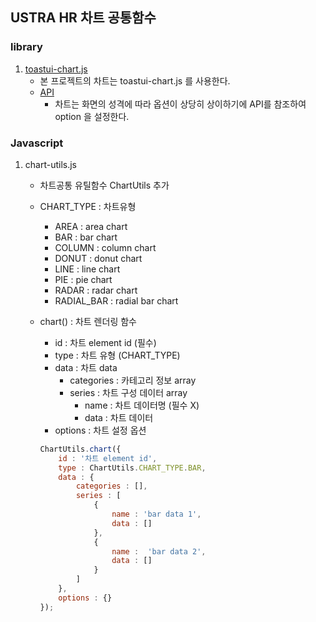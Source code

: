 ## USTRA HR 차트 공통함수

### library
1. [toastui-chart.js](https://ui.toast.com/tui-chart)
    * 본 프로젝트의 차트는 toastui-chart.js 를 사용한다.
    * [API](https://nhn.github.io/tui.chart/latest/)
        * 차트는 화면의 성격에 따라 옵션이 상당히 상이하기에 API를 참조하여 option 을 설정한다.

### Javascript

1. chart-utils.js
    * 차트공통 유틸함수 ChartUtils 추가
    * CHART_TYPE : 차트유형
        * AREA : area chart
        * BAR : bar chart
        * COLUMN : column chart
        * DONUT : donut chart
        * LINE : line chart
        * PIE : pie chart
        * RADAR : radar chart
        * RADIAL_BAR : radial bar chart
    * chart() : 차트 렌더링 함수
        * id : 차트 element id (필수)
        * type : 차트 유형 (CHART_TYPE)
        * data : 차트 data
            * categories : 카테고리 정보 array
            * series : 차트 구성 데이터 array
                * name : 차트 데이터명 (필수 X)
                * data : 차트 데이터
        * options : 차트 설정 옵션
        
        ```js
        ChartUtils.chart({
            id : '차트 element id',
            type : ChartUtils.CHART_TYPE.BAR,
            data : {
                categories : [],
                series : [
                    { 
                        name : 'bar data 1',
                        data : []
                    },
                    {
                        name :  'bar data 2',
                        data : []
                    }
                ]
            },
            options : {}
        });
        ```